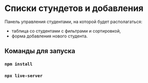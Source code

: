 # Списки стундетов и добавления

Панель управления студентами, на которой будет располагаться:

* таблица со студентами с фильтрами и сортировкой,
* форма добавления нового студента.

## Команды для запуска

### `npm install`
### `npx live-server`
